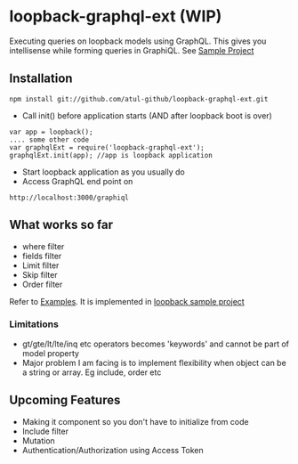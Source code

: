 # loopback-graphql-ext (WIP)

Executing queries on loopback models using GraphQL. This gives you intellisense while forming queries in GraphiQL. See [Sample Project](https://github.com/atul-github/loopback-graphql-ext-example)

## Installation

```
npm install git://github.com/atul-github/loopback-graphql-ext.git

```

* Call init() before application starts (AND after loopback boot is over)

```
var app = loopback();
.... some other code
var graphqlExt = require('loopback-graphql-ext');
graphqlExt.init(app); //app is loopback application
```

* Start loopback application as you usually do
* Access GraphQL end point on

```
http://localhost:3000/graphiql
```

## What works so far

* where filter
* fields filter
* Limit filter
* Skip filter
* Order filter

Refer to [Examples](./EXAMPLE.md). It is implemented in [loopback sample project](https://github.com/atul-github/loopback-graphql-ext-example)


### Limitations
* gt/gte/lt/lte/inq etc operators becomes 'keywords' and cannot be part of model property
* Major problem I am facing is to implement flexibility when object can be a string or array. Eg include, order etc 

## Upcoming Features

* Making it component so you don't have to initialize from code
* Include filter
* Mutation
* Authentication/Authorization using Access Token
